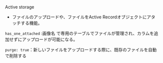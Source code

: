 Active storage
- ファイルのアップロードや、ファイルをActive Recordオブジェクトにアタッチする機能。

`has_one_attached` :画像名 で専用のテーブルでファイルが管理され、カラムを追加せずにアップロードが可能になる。

`purge: true`：新しいファイルをアップロードする際に、既存のファイルを自動で削除する
